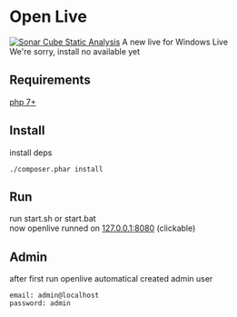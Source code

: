 # Open Live
[![Sonar Cube Static Analysis](https://sonarcloud.io/api/project_badges/measure?project=aidgames_OpenLive&metric=ncloc)](https://sonarcloud.io/dashboard?id=aidgames_OpenLive)
A new live for Windows Live<br>
We're sorry, install no available yet

## Requirements

[php 7+](https://www.php.net)


## Install

install deps
```code
./composer.phar install
```

## Run

run start.sh or start.bat<br>
now openlive runned on [127.0.0.1:8080](http://127.0.0.1:8080) (clickable)

## Admin
after first run openlive automatical created admin user
```
email: admin@localhost
password: admin
```
